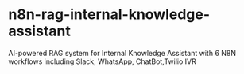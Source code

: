 # n8n-rag-internal-knowledge-assistant
AI-powered RAG system for Internal Knowledge Assistant with 6 N8N workflows including Slack, WhatsApp, ChatBot,Twilio IVR
